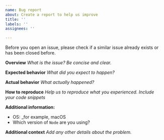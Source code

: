 ```yaml
---
name: Bug report
about: Create a report to help us improve
title: ''
labels: ''
assignees: ''

---
```


Before you open an issue, please check if a similar issue already exists or has been closed before.

**Overview**
_What is the issue? Be concise and clear._

**Expected behavior**
_What did you expect to happen?_

**Actual behavior**
_What actually happened?_

**How to reproduce**
_Help us to reproduce what you experienced. Include your code snippets_

**Additional information:**
- OS: _for example, macOS
- Which version of `Node` are you using?

**Additional context**
_Add any other details about the problem._
